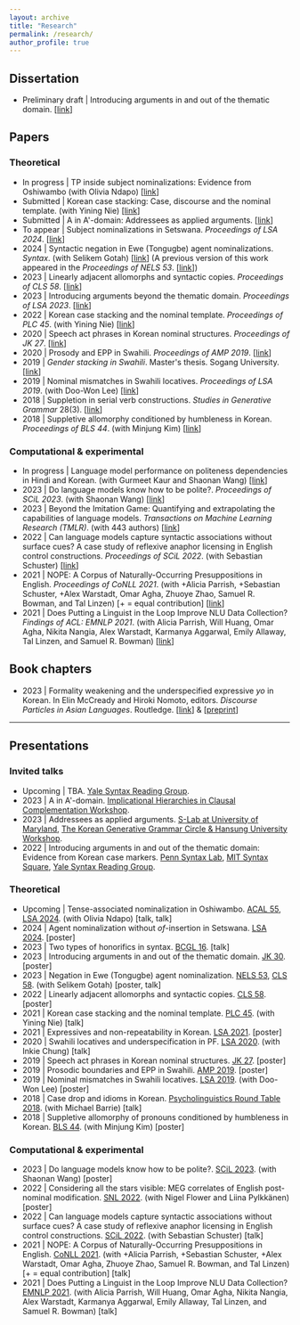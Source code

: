 ```yaml
---
layout: archive
title: "Research"
permalink: /research/
author_profile: true
---
```


## Dissertation

- Preliminary draft \| Introducing arguments in and out of the thematic domain. [[link](https://drive.google.com/file/d/1LiTYA20J57MEVCIzBqVOi2lHizEiaX4q/view?usp=drive_link)]

## Papers

### Theoretical

- In progress \| TP inside subject nominalizations: Evidence from Oshiwambo (with Olivia Ndapo) [[link](https://drive.google.com/file/d/1fDUESgauwUTqkDXZDcPFdLQOjlIGGUvB/view?usp=drive_link)]
- Submitted \| Korean case stacking: Case, discourse and the nominal
template. (with Yining Nie) [[link](https://drive.google.com/file/d/1S__lZblmE0ma9xcOKhPRWZrqoG13cj1F/view?usp=drive_link)]
- Submitted \| A in A'-domain: Addressees as applied arguments. [[link](https://drive.google.com/file/d/1oo9WH7YRkgCWDZWInF3Uh6PPD25A-oSe/view?usp=drive_link)]
- To appear \| Subject nominalizations in Setswana. _Proceedings of LSA 2024_. [[link](https://drive.google.com/file/d/1wT0KFCY2zzAxWjWnxc3VbhYPq9Ua6hL3/view?usp=sharing)]
- 2024 \| Syntactic negation in Ewe (Tongugbe) agent nominalizations. _Syntax_. (with Selikem Gotah) [[link](https://onlinelibrary.wiley.com/doi/full/10.1111/synt.12280)] (A previous version of this work appeared in the _Proceedings of NELS 53_. [[link](https://drive.google.com/file/d/1NkJsoPUg_y5F1lkbQKu96Nl2jp73W69L/view?usp=drive_link)])
- 2023 \| Linearly adjacent allomorphs and syntactic copies. _Proceedings of CLS 58_. [[link](https://drive.google.com/file/d/1BxvMkJIQpcQGlKAjzkcIEqlEiiFS7_i_/view?usp=drive_link)]
- 2023 \| Introducing arguments beyond the thematic domain. _Proceedings of LSA 2023_. [[link](https://journals.linguisticsociety.org/proceedings/index.php/PLSA/article/view/5463)]
- 2022 \| Korean case stacking and the nominal template. _Proceedings of PLC 45_. (with Yining Nie) [[link](https://repository.upenn.edu/pwpl/vol28/iss1/11/)]
- 2020 \| Speech act phrases in Korean nominal structures. _Proceedings of JK 27_. [[link](http://web.stanford.edu/group/cslipublications/cslipublications/ja-ko-contents/JK27/JK27_Lee_Soo-Hwan.pdf)]
- 2020 \| Prosody and EPP in Swahili. _Proceedings of AMP 2019_. [[link](http://journals.linguisticsociety.org/proceedings/index.php/amphonology/article/view/4658)]
- 2019 \| _Gender stacking in Swahili_. Master's thesis. Sogang University. [[link](https://drive.google.com/file/d/1Ieou_edDvC5XSdBRykbxW_sPLAe0hBNq/view?usp=drive_link)]
- 2019 \| Nominal mismatches in Swahili locatives. _Proceedings of LSA 2019_. (with Doo-Won Lee) [[link](https://journals.linguisticsociety.org/proceedings/index.php/PLSA/article/view/4473)]
- 2018 \| Suppletion in serial verb constructions. _Studies in Generative Grammar_ 28(3). [[link](https://www.kci.go.kr/kciportal/landing/article.kci?arti_id=ART002383221)]
- 2018 \| Suppletive allomorphy conditioned by humbleness in Korean. _Proceedings of BLS 44_. (with Minjung Kim) [[link](http://linguistics.berkeley.edu/bls/previous_proceedings/BLS44_proceedings.pdf)]
<!-- - 2017 \| Suppletive passivization of _mac_ ‘to be hit’ in Korean. _Proceedings of BLS 43_. (with Minjung Kim) [[link](https://escholarship.org/uc/item/6s83k9xm)] -->

### Computational & experimental

- In progress \| Language model performance on politeness dependencies in Hindi and Korean. (with Gurmeet Kaur and Shaonan Wang) [[link](https://drive.google.com/file/d/1lYB1hD_88c9yUukzNRJ8BMuIpT0mj4rt/view?usp=sharing)]
- 2023 \| Do language models know how to be polite?. _Proceedings of SCiL 2023_. (with Shaonan Wang) [[link](https://scholarworks.umass.edu/scil/vol6/iss1/36/)]
- 2023 \| Beyond the Imitation Game: Quantifying and extrapolating the capabilities of language models. _Transactions on Machine Learning Research (TMLR)_. (with 443 authors) [[link](https://openreview.net/pdf?id=uyTL5Bvosj)]
- 2022 \| Can language models capture syntactic associations without surface cues? A case study of reflexive anaphor licensing in English control constructions. _Proceedings of SCiL 2022_. (with Sebastian Schuster) [[link](https://scholarworks.umass.edu/scil/vol5/iss1/19/)]
- 2021 \| NOPE: A Corpus of Naturally-Occurring Presuppositions in English. _Proceedings of CoNLL 2021_. (with +Alicia Parrish, +Sebastian Schuster, +Alex Warstadt, Omar Agha, Zhuoye Zhao, Samuel R. Bowman, and Tal Linzen) [+ = equal contribution]  [[link](https://aclanthology.org/2021.conll-1.28/)]
- 2021 \| Does Putting a Linguist in the Loop Improve NLU Data Collection? _Findings of ACL: EMNLP 2021_. (with Alicia Parrish, Will Huang, Omar Agha, Nikita Nangia, Alex Warstadt, Karmanya Aggarwal, Emily Allaway, Tal Linzen, and Samuel R. Bowman) [[link](https://aclanthology.org/2021.findings-emnlp.421/)]

## Book chapters

- 2023 \| Formality weakening and the underspecified expressive _yo_ in Korean. In Elin McCready and Hiroki Nomoto, editors. _Discourse Particles in Asian Languages_. Routledge. [[link](https://www.taylorfrancis.com/chapters/edit/10.4324/9781351057837-8/formality-weakening-underspecified-expressive-yo-korean-soo-hwan-lee)] & [[preprint](https://drive.google.com/file/d/1HHpJpLLq1ACZt-wj2p_psUYbMETVjZ3v/view?usp=drive_link)]

---

## Presentations

### Invited talks

- Upcoming \| TBA. [Yale Syntax Reading Group](https://ling.yale.edu/research/reading-groups).
- 2023 \| A in A'-domain. [Implicational Hierarchies in Clausal Complementation Workshop](https://ich.univie.ac.at/?page_id=158).
- 2023 \| Addressees as applied arguments. [S-Lab at University of Maryland](https://linguistics.umd.edu/events/s-lab-soo-hwan-lee-nyu/addressees-applied-arguments-syntax), [The Korean Generative Grammar Circle & Hansung University Workshop](http://www.kggc.org/subList/20000002693?pmode=detail&nttSeq=1000000208).
- 2022 \| Introducing arguments in and out of the thematic domain: Evidence from Korean case markers. [Penn Syntax Lab](https://web.sas.upenn.edu/syntax-lab/2022/10/07/upcoming-talks/), [MIT Syntax Square](http://whamit.mit.edu/2022/09/12/syntax-square-9-13-soo-hwan-lee-nyu/), [Yale Syntax Reading Group](https://ling.yale.edu/research/reading-groups).

### Theoretical

<!-- - Upcoming \| PCC disguised as honorificity. [GLOW in Asia 14](https://ling.cuhk.edu.hk/glowxiv/). [poster] -->
- Upcoming \| Tense-associated nominalization in Oshiwambo. [ACAL 55](https://acal55.mull-lab.org/), [LSA 2024](https://virtual.oxfordabstracts.com/#/event/public/4438/information?page=1813). (with Olivia Ndapo) [talk, talk]
- 2024 \| Agent nominalization without _of_-insertion in Setswana. [LSA 2024](https://virtual.oxfordabstracts.com/#/event/public/4438/information?page=1813). [poster]
- 2023 \| Two types of honorifics in syntax. [BCGL 16](https://www.crissp.be/bcgl-16-the-morphosyntax-of-speaker-and-hearer/program/). [talk]
- 2023 \| Introducing arguments in and out of the thematic domain. [JK 30](https://www.sfu.ca/xsyn/jk30.html). [poster]
- 2023 \| Negation in Ewe (Tongugbe) agent nominalization. [NELS 53](https://nels53.uni-goettingen.de/), [CLS 58](http://chicagolinguisticsociety.org/). (with Selikem Gotah) [poster, talk]
- 2022 \| Linearly adjacent allomorphs and syntactic copies. [CLS 58](http://chicagolinguisticsociety.org/). [poster]
- 2021 \| Korean case stacking and the nominal template. [PLC 45](https://www.ling.upenn.edu/Events/PLC/plc45/index.html). (with Yining Nie) [talk]
- 2021 \| Expressives and non-repeatability in Korean. [LSA 2021](https://www.linguisticsociety.org/node/34814/schedule). [poster]
- 2020 \| Swahili locatives and underspecification in PF. [LSA 2020](https://www.linguisticsociety.org/node/17104/schedule). (with Inkie Chung) [talk]
- 2019 \| Speech act phrases in Korean nominal structures. [JK 27](http://www.mikebarrie.com/JK/jk27.html). [poster]
- 2019 \| Prosodic boundaries and EPP in Swahili. [AMP 2019](https://www.stonybrook.edu/commcms/amp2019/). [poster]
- 2019 \| Nominal mismatches in Swahili locatives. [LSA 2019](https://www.linguisticsociety.org/node/9647/schedule). (with Doo-Won Lee) [poster]
- 2018 \| Case drop and idioms in Korean. [Psycholinguistics Round Table 2018](https://gradmypage.cufs.ac.kr/PublicRelationAction.do?cmd=filedown&dirname=bbs_path&brdcode=12&grpcode=1&filename=PsyRTprogram2018May19HanyangUniversity(FINAL).pdf). (with Michael Barrie) [talk]
- 2018 \| Suppletive allomorphy of pronouns conditioned by humbleness in Korean. [BLS 44](http://linguistics.berkeley.edu/bls/proceedings.html). (with Minjung Kim) [poster]
<!-- - 2017 \| Suppletive passivization of _mac_ ‘to be hit’ in Korean. [BLS 43](http://linguistics.berkeley.edu/bls/proceedings.html). (with Minjung Kim) [poster] -->

### Computational & experimental

- 2023 \| Do language models know how to be polite?. [SCiL 2023](https://blogs.umass.edu/scil/scil-2023/). (with Shaonan Wang) [poster]
- 2022 \| Considering all the stars visible: MEG correlates of English post-nominal modification. [SNL 2022](https://www.neurolang.org/). (with Nigel Flower and Liina Pylkkänen) [poster]
- 2022 \| Can language models capture syntactic associations without surface cues? A case study of reflexive anaphor licensing in English control constructions. [SCiL 2022](https://blogs.umass.edu/scil/schedule-for-scil-2022/). (with Sebastian Schuster) [talk]
- 2021 \| NOPE: A Corpus of Naturally-Occurring Presuppositions in English. [CoNLL 2021](https://www.conll.org/2021). (with +Alicia Parrish, +Sebastian Schuster, +Alex Warstadt, Omar Agha, Zhuoye Zhao, Samuel R. Bowman, and Tal Linzen) [+ = equal contribution] [talk]
- 2021 \| Does Putting a Linguist in the Loop Improve NLU Data Collection? [EMNLP 2021](https://2021.emnlp.org/). (with Alicia Parrish, Will Huang, Omar Agha, Nikita Nangia, Alex Warstadt, Karmanya Aggarwal, Emily Allaway, Tal Linzen, and Samuel R. Bowman) [talk]
